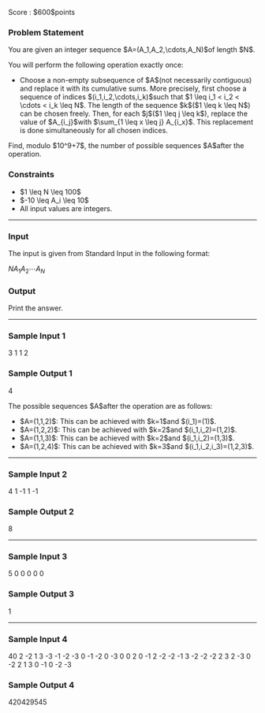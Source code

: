 
<div>

<span>

<span>

<p>
Score : $600$points
</p>

<div>

<section>

### **Problem Statement**

<p>
You are given an integer sequence $A=(A_1,A_2,\cdots,A_N)$of length $N$.
</p>

<p>
You will perform the following operation exactly once:
</p>

<ul>

<li>
Choose a non-empty subsequence of $A$(not necessarily contiguous) and replace it with its cumulative sums.
More precisely, first choose a sequence of indices $(i_1,i_2,\cdots,i_k)$such that $1 \leq i_1 < i_2 < \cdots < i_k \leq N$.
The length of the sequence $k$($1 \leq k \leq N$) can be chosen freely.
Then, for each $j$($1 \leq j \leq k$), replace the value of $A_{i_j}$with $\sum_{1 \leq x \leq j} A_{i_x}$.
This replacement is done simultaneously for all chosen indices.
</li>

</ul>

<p>
Find, modulo $10^9+7$, the number of possible sequences $A$after the operation.
</p>

</section>

</div>

<div>

<section>

### **Constraints**

<ul>

<li>
$1 \leq N \leq 100$
</li>

<li>
$-10 \leq A_i \leq 10$
</li>

<li>
All input values are integers.
</li>

</ul>

</section>

</div>

---

<div>

<div>

<section>

### **Input**

<p>
The input is given from Standard Input in the following format:
</p>

<div>

$N$$A_1$$A_2$$\cdots$$A_N$
</div>

</section>

</div>

<div>

<section>

### **Output**

<p>
Print the answer.
</p>

</section>

</div>

</div>

---

<div>

<section>

### **Sample Input 1**

<div>

3
1 1 2

</div>

</section>

</div>

<div>

<section>

### **Sample Output 1**

<div>

4

</div>

<p>
The possible sequences $A$after the operation are as follows:
</p>

<ul>

<li>
$A=(1,1,2)$: This can be achieved with $k=1$and $(i_1)=(1)$.
</li>

<li>
$A=(1,2,2)$: This can be achieved with $k=2$and $(i_1,i_2)=(1,2)$.
</li>

<li>
$A=(1,1,3)$: This can be achieved with $k=2$and $(i_1,i_2)=(1,3)$.
</li>

<li>
$A=(1,2,4)$: This can be achieved with $k=3$and $(i_1,i_2,i_3)=(1,2,3)$.
</li>

</ul>

</section>

</div>

---

<div>

<section>

### **Sample Input 2**

<div>

4
1 -1 1 -1

</div>

</section>

</div>

<div>

<section>

### **Sample Output 2**

<div>

8

</div>

</section>

</div>

---

<div>

<section>

### **Sample Input 3**

<div>

5
0 0 0 0 0

</div>

</section>

</div>

<div>

<section>

### **Sample Output 3**

<div>

1

</div>

</section>

</div>

---

<div>

<section>

### **Sample Input 4**

<div>

40
2 -2 1 3 -3 -1 -2 -3 0 -1 -2 0 -3 0 0 2 0 -1 2 -2 -2 -1 3 -2 -2 -2 2 3 2 -3 0 -2 2 1 3 0 -1 0 -2 -3

</div>

</section>

</div>

<div>

<section>

### **Sample Output 4**

<div>

420429545

</div>

</section>

</div>

</span>

</span>

</div>
